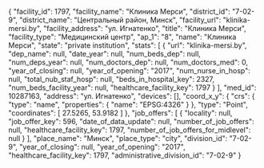 {
    "facility_id": 1797,
    "facility_name": "Клиника Мерси",
    "district_id": "7-02-9",
    "district_name": "Центральный район, Минск",
    "facility_url": "klinika-mersi.by",
    "facility_address": "ул. Игнатенко",
    "title": "Клиника Мерси",
    "facility_type": "Медицинский центр",
    "ap_1": "8",
    "name": "Клиника Мерси",
    "state": "private institution",
    "stats": [
        {
            "url": "klinika-mersi.by",
            "dep_name": null,
            "date_year": null,
            "num_beds_dep": null,
            "num_deps_year": null,
            "num_doctors_dep": null,
            "num_doctors_med": 0,
            "year_of_closing": null,
            "year_of_opening": "2017",
            "num_nurse_in_hosp": null,
            "total_nub_staf_hosp": null,
            "beds_in_hospital_key": 2327,
            "num_beds_facility_year": null,
            "healthcare_facility_key": 1797
        }
    ],
    "med_id": 10287163,
    "address": "ул. Игнатенко",
    "devices": [],
    "coord_x_y": {
        "crs": {
            "type": "name",
            "properties": {
                "name": "EPSG:4326"
            }
        },
        "type": "Point",
        "coordinates": [
            27.5265,
            53.9182
        ]
    },
    "job_offers": [
        {
            "locality": null,
            "job_offer_key": 596,
            "date_of_data_update": null,
            "number_of_job_offers": null,
            "healthcare_facility_key": 1797,
            "number_of_job_offers_for_midlevel": null
        }
    ],
    "place_name": "Минск",
    "place_type": "city",
    "division_id": "7-02-9",
    "year_of_closing": null,
    "year_of_opening": "2017",
    "healthcare_facility_key": 1797,
    "administrative_division_id": "7-02-9"
}